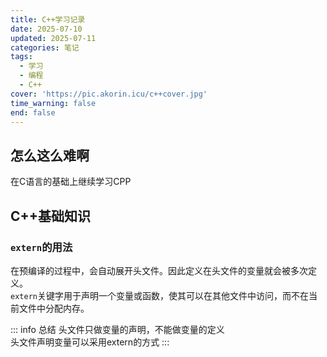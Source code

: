 ```yaml
---
title: C++学习记录
date: 2025-07-10
updated: 2025-07-11
categories: 笔记
tags:
  - 学习
  - 编程
  - C++
cover: 'https://pic.akorin.icu/c++cover.jpg'
time_warning: false
end: false
---
```


## 怎么这么难啊
在C语言的基础上继续学习CPP

<!-- more -->

## C++基础知识

### `extern`的用法

在预编译的过程中，会自动展开头文件。因此定义在头文件的变量就会被多次定义。  
`extern`关键字用于声明一个变量或函数，使其可以在其他文件中访问，而不在当前文件中分配内存。  

::: info 总结
头文件只做变量的声明，不能做变量的定义  
头文件声明变量可以采用extern的方式
:::
